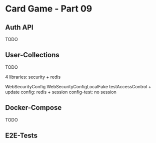 # Card Game - Part 09

## Auth API

TODO


## User-Collections

TODO

4 libraries: security + redis

WebSecurityConfig
WebSecurityConfigLocalFake
testAccessControl + update
config: redis + session
config-test: no session

## Docker-Compose

TODO

## E2E-Tests